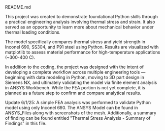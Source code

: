 README.md

This project was created to demonstrate foundational Python skills through a practical engineering analysis involving thermal stress and strain. It also served as an opportunity to learn more about mechanical behavior under thermal loading conditions.

The model specifically compares thermal stress and yield strength in Inconel 690, SS304, and P91 steel using Python. Results are visualized with matplotlib to assess material performance for high-temperature applications (~300-400 C).

In addition to the coding, the project was designed with the intent of developing a complete workflow across multiple engineering tools — beginning with data modeling in Python, moving to 3D part design in Siemens NX, and ultimately validating the model via finite element analysis in ANSYS Workbench. While the FEA portion is not yet complete, it is planned as a future step to confirm and compare analytical results.

Update 6/1/25:
A simple FEA analysis was performed to validate Python model using only Inconel 690. The ANSYS Model can be found in ANSYS_Files along with screenshots of the mesh. Additionally, a summary of finding can be found entitled "Thermal Stress Analysis - Summary of Findings" in this file.